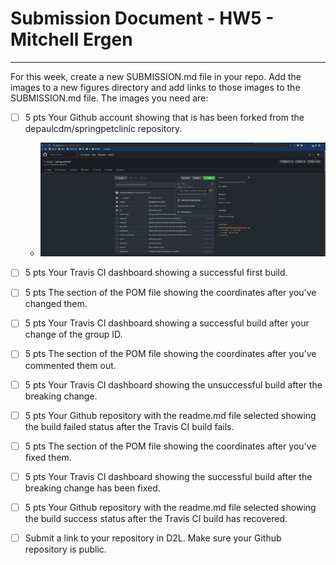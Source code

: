 # Submission Document - HW5 - Mitchell Ergen
---
For this week, create a new SUBMISSION.md file in your repo. Add the images to a new figures
directory and add links to those images to the SUBMISSION.md file. The images you need are:


- [ ] 5 pts Your Github account showing that is has been forked from the depaulcdm/springpetclinic repository.
    - ![fork_image](images/fork_image.png)
- [ ] 5 pts Your Travis CI dashboard showing a successful first build.
  
- [ ] 5 pts The section of the POM file showing the coordinates after you’ve changed them.

- [ ] 5 pts Your Travis CI dashboard showing a successful build after your change of the group
ID.

- [ ] 5 pts The section of the POM file showing the coordinates after you’ve commented them
out.

- [ ] 5 pts Your Travis CI dashboard showing the unsuccessful build after the breaking change.
  
- [ ] 5 pts Your Github repository with the readme.md file selected showing the build failed
status after the Travis CI build fails.


- [ ] 5 pts The section of the POM file showing the coordinates after you’ve fixed them.


- [ ] 5 pts Your Travis CI dashboard showing the successful build after the breaking change has
been fixed.


- [ ] 5 pts Your Github repository with the readme.md file selected showing the build success
status after the Travis CI build has recovered.


- [ ] Submit a link to your repository in D2L. Make sure your Github repository is public.
